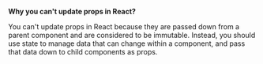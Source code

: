 **Why you can't update props in React?**

You can't update props in React because they are passed down from a parent component and are considered to be immutable. Instead, you should use state to manage data that can change within a component, and pass that data down to child components as props.